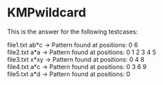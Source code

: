 # KMPwildcard
This is the answer for the following testcases:

file1.txt ab\*c -> Pattern found at positions: 0 6 <br>
file2.txt a\*a -> Pattern found at positions: 0 1 2 3 4 5 <br>
file3.txt x\*xy -> Pattern found at positions: 0 4 8 <br>
file4.txt a\*c -> Pattern found at positions: 0 3 6 9 <br>
file5.txt a*d -> Pattern found at positions: 0 <br>
